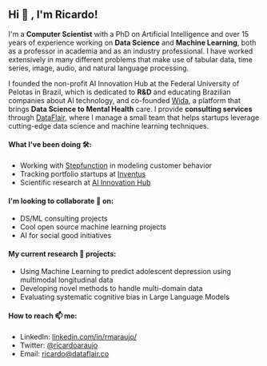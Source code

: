 ## Hi 👋 , I'm Ricardo! 

I'm a **Computer Scientist** with a PhD on Artificial Intelligence and over 15 years of experience working on **Data Science** and **Machine Learning**, both as a professor in academia and as an industry professional. I have worked extensively in many different problems that make use of tabular data, time series, image, audio, and natural language processing. 

I founded the non-profit AI Innovation Hub at the Federal University of Pelotas in Brazil, which is dedicated to **R&D** and educating Brazilian companies about AI technology, and co-founded [Wida](https://wida.app), a platform that brings **Data Science to Mental Health** care. I provide **consulting services** through [DataFlair](https://dataflair.co), where I manage a small team that helps startups leverage cutting-edge data science and machine learning techniques.


#### What I've been doing 🛠️: 

- Working with [Stepfunction](https://stepfunction.ai) in modeling customer behavior
- Tracking portfolio startups at [Inventus](https://www.inventuscap.com/)
- Scientific research at [AI Innovation Hub](http://ia.ufpel.edu.br)

#### I'm looking to collaborate 👯 on:

- DS/ML consulting projects
- Cool open source machine learning projects
- AI for social good initiatives


#### My current research 🔭 projects:

- Using Machine Learning to predict adolescent depression using multimodal longitudinal data
- Developing novel methods to handle multi-domain data
- Evaluating systematic cognitive bias in Large Language Models


#### How to reach 📫 me:

- LinkedIn: [linkedin.com/in/rmaraujo/](https://www.linkedin.com/in/rmaraujo/)
- Twitter: [@ricardoaraujo](https://twitter.com/ricardoaraujo)
- Email: [ricardo@dataflair.co](mailto:ricardo@dataflair.co)
